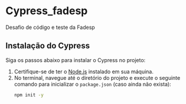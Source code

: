 # Cypress_fadesp
Desafio de código e teste da Fadesp

## Instalação do Cypress

Siga os passos abaixo para instalar o Cypress no projeto:

1. Certifique-se de ter o [Node.js](https://nodejs.org/) instalado em sua máquina.
2. No terminal, navegue até o diretório do projeto e execute o seguinte comando para inicializar o `package.json` (caso ainda não exista):
   ```bash
   npm init -y
   ```

